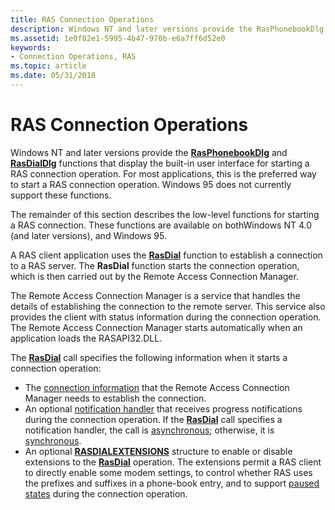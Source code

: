 ```yaml
---
title: RAS Connection Operations
description: Windows NT and later versions provide the RasPhonebookDlg and RasDialDlg functions that display the built-in user interface for starting a RAS connection operation.
ms.assetid: 1e0f82e1-5995-4b47-970b-e6a7ff6d52e0
keywords:
- Connection Operations, RAS
ms.topic: article
ms.date: 05/31/2018
---
```


# RAS Connection Operations

Windows NT and later versions provide the [**RasPhonebookDlg**](/windows/desktop/api/Rasdlg/nf-rasdlg-rasphonebookdlga) and [**RasDialDlg**](/windows/desktop/api/Rasdlg/nf-rasdlg-rasdialdlga) functions that display the built-in user interface for starting a RAS connection operation. For most applications, this is the preferred way to start a RAS connection operation. Windows 95 does not currently support these functions.

The remainder of this section describes the low-level functions for starting a RAS connection. These functions are available on bothWindows NT 4.0 (and later versions), and Windows 95.

A RAS client application uses the [**RasDial**](/windows/desktop/api/Ras/nf-ras-rasdiala) function to establish a connection to a RAS server. The **RasDial** function starts the connection operation, which is then carried out by the Remote Access Connection Manager.

The Remote Access Connection Manager is a service that handles the details of establishing the connection to the remote server. This service also provides the client with status information during the connection operation. The Remote Access Connection Manager starts automatically when an application loads the RASAPI32.DLL.

The [**RasDial**](/windows/desktop/api/Ras/nf-ras-rasdiala) call specifies the following information when it starts a connection operation:

-   The [connection information](phone-book-files-and-connection-information.md) that the Remote Access Connection Manager needs to establish the connection.
-   An optional [notification handler](notification-handlers.md) that receives progress notifications during the connection operation. If the [**RasDial**](/windows/desktop/api/Ras/nf-ras-rasdiala) call specifies a notification handler, the call is [asynchronous](asynchronous-operations.md); otherwise, it is [synchronous](synchronous-operations.md).
-   An optional [**RASDIALEXTENSIONS**](/previous-versions/windows/desktop/legacy/aa377029(v=vs.85)) structure to enable or disable extensions to the [**RasDial**](/windows/desktop/api/Ras/nf-ras-rasdiala) operation. The extensions permit a RAS client to directly enable some modem settings, to control whether RAS uses the prefixes and suffixes in a phone-book entry, and to support [paused states](paused-states.md) during the connection operation.

 

 